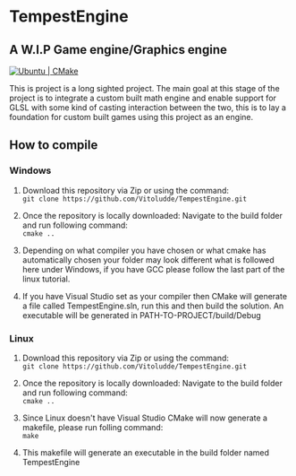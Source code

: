 # TempestEngine

## A W.I.P Game engine/Graphics engine
[![Ubuntu | CMake](https://github.com/Vitoludde/TempestEngine/actions/workflows/ubuntu-cmake.yml/badge.svg)](https://github.com/Vitoludde/TempestEngine/actions/workflows/ubuntu-cmake.yml)

This is project is a long sighted project. The main goal at this stage of the project is to integrate a custom built math engine and enable support for GLSL with some kind of casting interaction between the two, this is to lay a foundation for custom built games using this project as an engine.

## How to compile

### Windows

1. Download this repository via Zip or using the command: <br> ```git clone https://github.com/Vitoludde/TempestEngine.git```

2. Once the repository is locally downloaded: Navigate to the build folder and run following command:<br>
    ```cmake ..```

3. Depending on what compiler you have chosen or what cmake has automatically chosen your folder may look different what is followed here under Windows, if you have GCC please follow the last part of the linux tutorial.

4. If you have Visual Studio set as your compiler then CMake will generate a file called TempestEngine.sln, run this and then build the solution. An executable will be generated in PATH-TO-PROJECT/build/Debug

### Linux

1. Download this repository via Zip or using the command:<br> ```git clone https://github.com/Vitoludde/TempestEngine.git```

2. Once the repository is locally downloaded: Navigate to the build folder and run following command:<br>
    ```cmake ..```

3. Since Linux doesn't have Visual Studio CMake will now generate a makefile, please run folling command:<br>
    ```make```

4. This makefile will generate an executable in the build folder named TempestEngine
